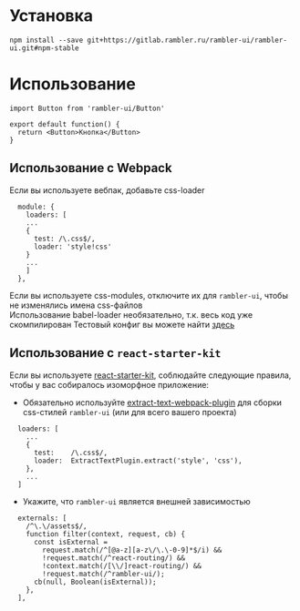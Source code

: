 # Установка

```
npm install --save git+https://gitlab.rambler.ru/rambler-ui/rambler-ui.git#npm-stable
```

# Использование
```
import Button from 'rambler-ui/Button'

export default function() {
  return <Button>Кнопка</Button> 
}
```

## Использование с Webpack
Если вы используете вебпак, добавьте css-loader
```
  module: {
    loaders: [
    ...
    {
      test: /\.css$/,
      loader: 'style!css'
    }
    ...
    ]
  },
```
Если вы используете css-modules, отключите их для `rambler-ui`, чтобы не изменялись имена css-файлов
<br/>
Использование babel-loader необязательно, т.к. весь код уже скомпилирован
Тестовый конфиг вы можете найти [здесь](https://gitlab.rambler.ru/rambler-ui/rambler-ui-example/blob/master/webpack.js)

## Использование с `react-starter-kit`
Если вы используете [react-starter-kit](https://github.com/kriasoft/react-starter-kit), соблюдайте следующие правила, чтобы у вас собиралось изоморфное приложение:
<br/>
- Обязательно используйте [extract-text-webpack-plugin](https://github.com/webpack/extract-text-webpack-plugin) для сборки css-стилей `rambler-ui` (или для всего вашего проекта)
```
  loaders: [
    ...
    {
      test:    /\.css$/,
      loader:  ExtractTextPlugin.extract('style', 'css'),
    },
    ...
  ]

```
- Укажите, что `rambler-ui` является внешней зависимостью
```
  externals: [
    /^\.\/assets$/,
    function filter(context, request, cb) {
      const isExternal =
        request.match(/^[@a-z][a-z\/\.\-0-9]*$/i) &&
        !request.match(/^react-routing/) &&
        !context.match(/[\\/]react-routing/) &&
        !request.match(/^rambler-ui/);
      cb(null, Boolean(isExternal));
    },
  ],
```
